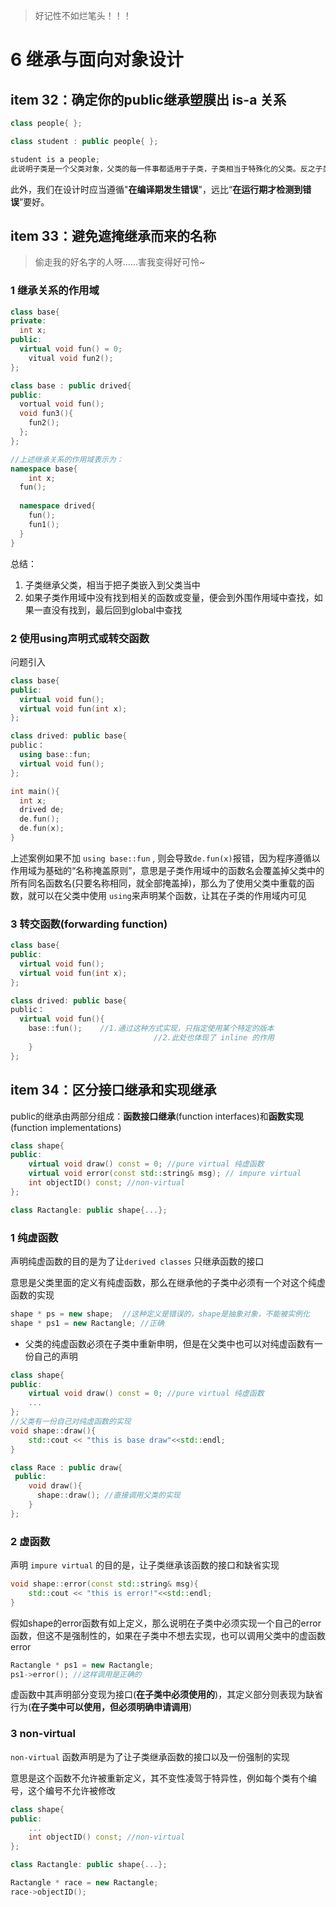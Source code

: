 > 好记性不如烂笔头！！！

# 6 继承与面向对象设计

## item 32：确定你的public继承塑膜出 is-a 关系

```c++
class people{ };

class student : public people{ };

student is a people;
此说明子类是一个父类对象，父类的每一件事都适用于子类，子类相当于特殊化的父类。反之子类的方法父类可能不适用
```

此外，我们在设计时应当遵循"**在编译期发生错误**"，远比“**在运行期才检测到错误**”要好。



## item 33：避免遮掩继承而来的名称

> 偷走我的好名字的人呀......害我变得好可怜~

### 1 继承关系的作用域

```c++
class base{
private:
  int x;
public:
  virtual void fun() = 0;
	vitual void fun2();
};

class base : public drived{
public:
  vortual void fun();
  void fun3(){
    fun2();
  };
};

//上述继承关系的作用域表示为：
namespace base{
	int x;
  fun();
  
  namespace drived{
    fun();
    fun1();
  }
}
```

总结：

1. 子类继承父类，相当于把子类嵌入到父类当中
2. 如果子类作用域中没有找到相关的函数或变量，便会到外围作用域中查找，如果一直没有找到，最后回到global中查找

### 2 使用using声明式或转交函数

问题引入

```c++
class base{
public:
  virtual void fun();
  virtual void fun(int x);
};

class drived: public base{
public：
  using base::fun;
  virtual void fun();	
};

int main(){
  int x;
  drived de;
  de.fun();
  de.fun(x);
}
```

上述案例如果不加 `using base::fun` , 则会导致`de.fun(x)`报错，因为程序遵循以作用域为基础的“名称掩盖原则”，意思是子类作用域中的函数名会覆盖掉父类中的所有同名函数名(只要名称相同，就全部掩盖掉)，那么为了使用父类中重载的函数，就可以在父类中使用 `using`来声明某个函数，让其在子类的作用域内可见

### 3 转交函数(forwarding function)

```c++
class base{
public:
  virtual void fun();
  virtual void fun(int x);
};

class drived: public base{
public：
  virtual void fun(){
  	base::fun();	//1.通过这种方式实现，只指定使用某个特定的版本
  								//2.此处也体现了 inline 的作用
	}	
};
```

## item 34：区分接口继承和实现继承

public的继承由两部分组成：**函数接口继承**(function interfaces)和**函数实现**(function implementations)

```c++
class shape{
public:
	virtual void draw() const = 0; //pure virtual 纯虚函数
	virtual void error(const std::string& msg); // impure virtual
	int objectID() const; //non-virtual
};

class Ractangle: public shape{...};
```

### 1 纯虚函数

声明纯虚函数的目的是为了让`derived classes` 只继承函数的接口

意思是父类里面的定义有纯虚函数，那么在继承他的子类中必须有一个对这个纯虚函数的实现

```c++
shape * ps = new shape;  //这种定义是错误的，shape是抽象对象，不能被实例化
shape * ps1 = new Ractangle; //正确
```

- 父类的纯虚函数必须在子类中重新申明，但是在父类中也可以对纯虚函数有一份自己的声明

```c++
class shape{
public:
	virtual void draw() const = 0; //pure virtual 纯虚函数
	...
};
//父类有一份自己对纯虚函数的实现
void shape::draw(){
	std::cout << "this is base draw"<<std::endl;
}

class Race : public draw{
 public:
  	void draw(){
      shape::draw(); //直接调用父类的实现
    }
};
```

### 2 虚函数

声明 `impure virtual` 的目的是，让子类继承该函数的接口和缺省实现

```c++
void shape::error(const std::string& msg){
	std::cout << "this is error!"<<std::endl;
}
```

假如shape的error函数有如上定义，那么说明在子类中必须实现一个自己的error函数，但这不是强制性的，如果在子类中不想去实现，也可以调用父类中的虚函数error

```c++
Ractangle * ps1 = new Ractangle;
ps1->error(); //这样调用是正确的
```

虚函数中其声明部分变现为接口(**在子类中必须使用的**)，其定义部分则表现为缺省行为(**在子类中可以使用，但必须明确申请调用**)

### 3 non-virtual

`non-virtual` 函数声明是为了让子类继承函数的接口以及一份强制的实现

意思是这个函数不允许被重新定义，其不变性凌驾于特异性，例如每个类有个编号，这个编号不允许被修改

```c++
class shape{
public:
	...
	int objectID() const; //non-virtual
};

class Ractangle: public shape{...};

Ractangle * race = new Ractangle;
race->objectID();
```



